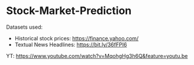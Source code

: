 # Stock-Market-Prediction

Datasets used:<br>
- Historical stock prices: https://finance.yahoo.com/ <br>
- Textual News Headlines: https://bit.ly/36fFPI6

YT: https://www.youtube.com/watch?v=MqohgHg3h6Q&feature=youtu.be
